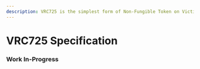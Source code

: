 ```yaml
---
description: VRC725 is the simplest form of Non-Fungible Token on Viction
---
```


# VRC725 Specification

### Work In-Progress
